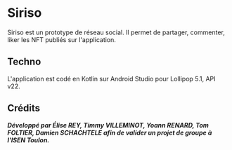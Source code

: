 # Siriso
Siriso est un prototype de réseau social. Il permet de partager, commenter, liker les NFT publiés sur l'application.

## Techno
L'application est codé en Kotlin sur Android Studio pour Lollipop 5.1, API v22.

## Crédits

***Développé par Élise REY, Timmy VILLEMINOT, Yoann RENARD, Tom FOLTIER, Damien SCHACHTELE afin de valider un projet de groupe à l'ISEN Toulon.***
